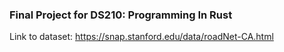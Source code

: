 ### Final Project for DS210: Programming In Rust 

Link to dataset: https://snap.stanford.edu/data/roadNet-CA.html

